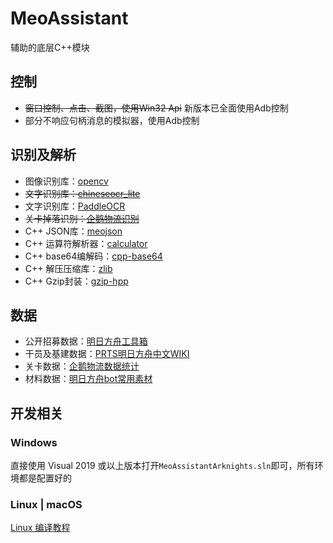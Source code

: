 # MeoAssistant

辅助的底层C++模块

## 控制

- ~~窗口控制、点击、截图，使用Win32 Api~~ 新版本已全面使用Adb控制
- 部分不响应句柄消息的模拟器，使用Adb控制

## 识别及解析

- 图像识别库：[opencv](https://github.com/opencv/opencv.git)
- ~~文字识别库：[chineseocr_lite](https://github.com/DayBreak-u/chineseocr_lite.git)~~
- 文字识别库：[PaddleOCR](https://github.com/PaddlePaddle/PaddleOCR)
- ~~关卡掉落识别：[企鹅物流识别](https://github.com/penguin-statistics/recognizer)~~
- C++ JSON库：[meojson](https://github.com/MistEO/meojson.git)
- C++ 运算符解析器：[calculator](https://github.com/kimwalisch/calculator)
- C++ base64编解码：[cpp-base64](https://github.com/ReneNyffenegger/cpp-base64)
- C++ 解压压缩库：[zlib](https://github.com/madler/zlib)
- C++ Gzip封装：[gzip-hpp](https://github.com/mapbox/gzip-hpp)

## 数据

- 公开招募数据：[明日方舟工具箱](https://www.bigfun.cn/tools/aktools/hr)
- 干员及基建数据：[PRTS明日方舟中文WIKI](http://prts.wiki/)
- 关卡数据：[企鹅物流数据统计](https://penguin-stats.cn/)
- 材料数据：[明日方舟bot常用素材](https://github.com/yuanyan3060/Arknights-Bot-Resource)

## 开发相关

### Windows

直接使用 Visual 2019 或以上版本打开`MeoAssistantArknights.sln`即可，所有环境都是配置好的

### Linux | macOS

[Linux 编译教程](../../docs/Linux编译教程.md)
